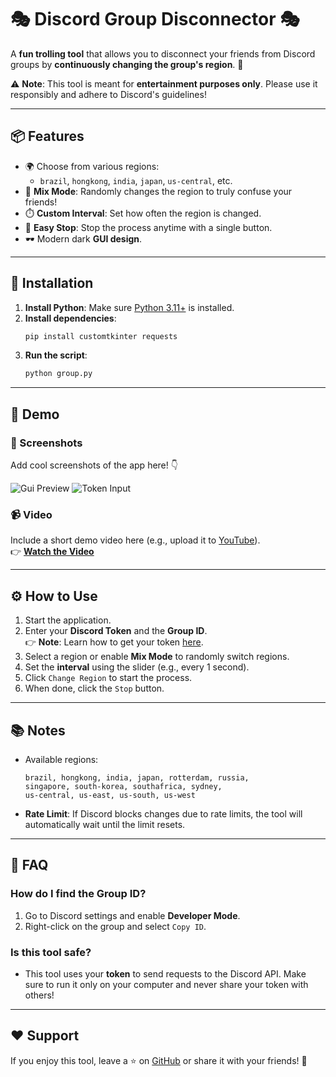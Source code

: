 
# 🎭 Discord Group Disconnector 🎭

A **fun trolling tool** that allows you to disconnect your friends from Discord groups by **continuously changing the group's region**. 🤪

⚠️ **Note**: This tool is meant for **entertainment purposes only**. Please use it responsibly and adhere to Discord's guidelines!

---

## 📦 Features

- 🌍 Choose from various regions:
  - `brazil`, `hongkong`, `india`, `japan`, `us-central`, etc.
- 🔄 **Mix Mode**: Randomly changes the region to truly confuse your friends!
- ⏱️ **Custom Interval**: Set how often the region is changed.
- 🛑 **Easy Stop**: Stop the process anytime with a single button.
- 🕶️ Modern dark **GUI design**.

---

## 🚀 Installation

1. **Install Python**: Make sure [Python 3.11+](https://www.python.org/) is installed.
2. **Install dependencies**:
   ```bash
   pip install customtkinter requests
   ```
3. **Run the script**:
   ```bash
   python group.py
   ```

---

## 🎥 Demo

### 📸 Screenshots

Add cool screenshots of the app here! 👇

![Gui Preview](https://imgur.com/431xeFT.png)
![Token Input](https://imgur.com/kt7gWHF.png)

### 📹 Video

Include a short demo video here (e.g., upload it to [YouTube](https://www.youtube.com/)).  
👉 [**Watch the Video**](https://www.youtube.com/)

---

## ⚙️ How to Use

1. Start the application.
2. Enter your **Discord Token** and the **Group ID**.  
   👉 **Note**: Learn how to get your token [here](https://discordhelp.net/discord-token).  
3. Select a region or enable **Mix Mode** to randomly switch regions.
4. Set the **interval** using the slider (e.g., every 1 second).
5. Click `Change Region` to start the process.
6. When done, click the `Stop` button.

---

## 📚 Notes

- Available regions:
  ```text
  brazil, hongkong, india, japan, rotterdam, russia,
  singapore, south-korea, southafrica, sydney,
  us-central, us-east, us-south, us-west
  ```
- **Rate Limit**: If Discord blocks changes due to rate limits, the tool will automatically wait until the limit resets.

---

## 🤔 FAQ

### How do I find the Group ID?
1. Go to Discord settings and enable **Developer Mode**.
2. Right-click on the group and select `Copy ID`.

### Is this tool safe?
- This tool uses your **token** to send requests to the Discord API. Make sure to run it only on your computer and never share your token with others!

---

## ❤️ Support

If you enjoy this tool, leave a ⭐ on [GitHub](#) or share it with your friends! 🎉
